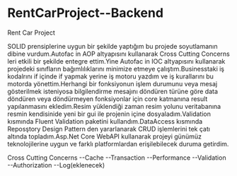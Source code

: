 # RentCarProject--Backend

Rent Car Project

SOLID prensiplerine uygun bir şekilde yaptığım bu projede soyutlamanın dibine vurdum.Autofac in AOP altyapısını kullanarak Cross Cutting Concerns leri etkili bir şekilde entegre ettim.Yine Autofac in IOC altyapısını kullanarak projedeki sınıfların bağımlılıklarını minimize etmeye çalıştım.Businesstaki iş kodalrını if içinde if yapmak yerine iş motoru yazdım ve iş kurallarını bu motorda yönettim.Herhangi bir fonksiyonun işlem durumunu veya mesaj gösterilmek isteniyosa bilgilendirme mesajını döndüren türüne göre data döndüren veya döndürmeyen fonksiyonlar için core katmanına result yapılanmasını ekledim.Resim yüklendiği zaman resim yolunu veritabanına resmin kendisinide yeni bir gui ile projenin içine dosyaladım.Validation kısmında Fluent Validation paketini kullandım.DataAccess kısmında Reposştory Design Pattern den yararlanarak CRUD işlemlerini tek çatı altında topladım.Asp.Net Core WebAPI kullanarak projeyi günümüz teknolojilerine uygun ve farklı platformlardan erişilebilecek duruma getirdim.                               

Cross Cutting Concerns
--Cache
--Transaction
--Performance
--Validation
--Authorization
--Log(eklenecek)

